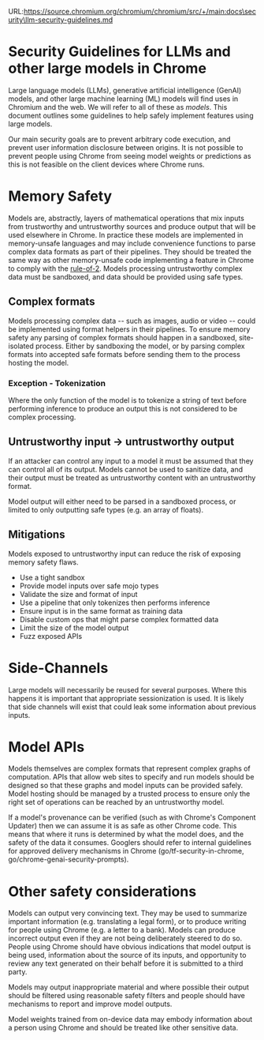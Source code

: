 URL:https://source.chromium.org/chromium/chromium/src/+/main:docs\security\llm-security-guidelines.md
# Security Guidelines for LLMs and other large models in Chrome

Large language models (LLMs), generative artificial intelligence (GenAI) models,
and other large machine learning (ML) models will find uses in Chromium and the
web. We will refer to all of these as _models_. This document outlines some
guidelines to help safely implement features using large models.

Our main security goals are to prevent arbitrary code execution, and prevent
user information disclosure between origins. It is not possible to prevent
people using Chrome from seeing model weights or predictions as this is not
feasible on the client devices where Chrome runs.

# Memory Safety

Models are, abstractly, layers of mathematical operations that mix inputs from
trustworthy and untrustworthy sources and produce output that will be used
elsewhere in Chrome. In practice these models are implemented in memory-unsafe
languages and may include convenience functions to parse complex data formats as
part of their pipelines. They should be treated the same way as other
memory-unsafe code implementing a feature in Chrome to comply with the
[rule-of-2](rule-of-2.md). Models processing untrustworthy complex data must be
sandboxed, and data should be provided using safe types.

## Complex formats

Models processing complex data -- such as images, audio or video -- could be
implemented using format helpers in their pipelines. To ensure memory safety any
parsing of complex formats should happen in a sandboxed, site-isolated process.
Either by sandboxing the model, or by parsing complex formats into accepted safe
formats before sending them to the process hosting the model.

### Exception - Tokenization

Where the only function of the model is to tokenize a string of text before
performing inference to produce an output this is not considered to be complex
processing.

## Untrustworthy input -> untrustworthy output

If an attacker can control any input to a model it must be assumed that they can
control all of its output. Models cannot be used to sanitize data, and their
output must be treated as untrustworthy content with an untrustworthy format.

Model output will either need to be parsed in a sandboxed process, or limited to
only outputting safe types (e.g. an array of floats).

## Mitigations

Models exposed to untrustworthy input can reduce the risk of exposing memory
safety flaws.

  * Use a tight sandbox
  * Provide model inputs over safe mojo types
  * Validate the size and format of input
  * Use a pipeline that only tokenizes then performs inference
  * Ensure input is in the same format as training data
  * Disable custom ops that might parse complex formatted data
  * Limit the size of the model output
  * Fuzz exposed APIs

# Side-Channels

Large models will necessarily be reused for several purposes. Where this happens
it is important that appropriate sessionization is used. It is likely that side
channels will exist that could leak some information about previous inputs.

# Model APIs

Models themselves are complex formats that represent complex graphs of
computation. APIs that allow web sites to specify and run models should be
designed so that these graphs and model inputs can be provided safely. Model
hosting should be managed by a trusted process to ensure only the right set of
operations can be reached by an untrustworthy model.

If a model's provenance can be verified (such as with Chrome's Component
Updater) then we can assume it is as safe as other Chrome code. This means that
where it runs is determined by what the model does, and the safety of the data
it consumes. Googlers should refer to internal guidelines for approved delivery
mechanisms in Chrome (go/tf-security-in-chrome,
go/chrome-genai-security-prompts).

# Other safety considerations

Models can output very convincing text. They may be used to summarize important
information (e.g. translating a legal form), or to produce writing for people
using Chrome (e.g. a letter to a bank). Models can produce incorrect output even
if they are not being deliberately steered to do so. People using Chrome should
have obvious indications that model output is being used, information about the
source of its inputs, and opportunity to review any text generated on their
behalf before it is submitted to a third party.

Models may output inappropriate material and where possible their output should
be filtered using reasonable safety filters and people should have mechanisms to
report and improve model outputs.

Model weights trained from on-device data may embody information about a person
using Chrome and should be treated like other sensitive data.
